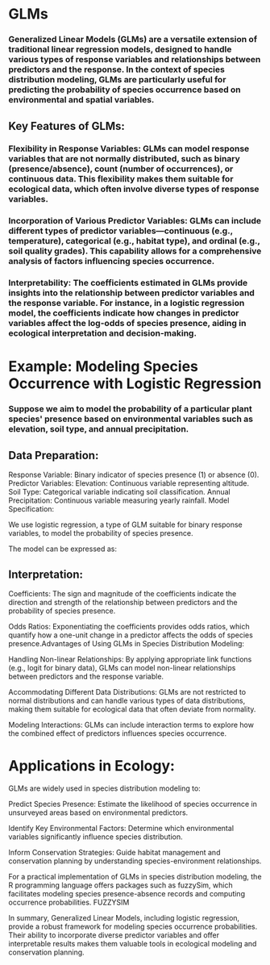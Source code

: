 # GLMs

### Generalized Linear Models (GLMs) are a versatile extension of traditional linear regression models, designed to handle various types of response variables and relationships between predictors and the response. In the context of species distribution modeling, GLMs are particularly useful for predicting the probability of species occurrence based on environmental and spatial variables.

## Key Features of GLMs:

### Flexibility in Response Variables: GLMs can model response variables that are not normally distributed, such as binary (presence/absence), count (number of occurrences), or continuous data. This flexibility makes them suitable for ecological data, which often involve diverse types of response variables.

### Incorporation of Various Predictor Variables: GLMs can include different types of predictor variables—continuous (e.g., temperature), categorical (e.g., habitat type), and ordinal (e.g., soil quality grades). This capability allows for a comprehensive analysis of factors influencing species occurrence.

### Interpretability: The coefficients estimated in GLMs provide insights into the relationship between predictor variables and the response variable. For instance, in a logistic regression model, the coefficients indicate how changes in predictor variables affect the log-odds of species presence, aiding in ecological interpretation and decision-making.

# Example: Modeling Species Occurrence with Logistic Regression

### Suppose we aim to model the probability of a particular plant species' presence based on environmental variables such as elevation, soil type, and annual precipitation.

## Data Preparation:

Response Variable: Binary indicator of species presence (1) or absence (0).
Predictor Variables:
Elevation: Continuous variable representing altitude.
Soil Type: Categorical variable indicating soil classification.
Annual Precipitation: Continuous variable measuring yearly rainfall.
Model Specification:

We use logistic regression, a type of GLM suitable for binary response variables, to model the probability of species presence.

The model can be expressed as:

## Interpretation:

Coefficients: The sign and magnitude of the coefficients indicate the direction and strength of the relationship between predictors and the probability of species presence.

Odds Ratios: Exponentiating the coefficients provides odds ratios, which quantify how a one-unit change in a predictor affects the odds of species presence.Advantages of Using GLMs in Species Distribution Modeling:

Handling Non-linear Relationships: By applying appropriate link functions (e.g., logit for binary data), GLMs can model non-linear relationships between predictors and the response variable.

Accommodating Different Data Distributions: GLMs are not restricted to normal distributions and can handle various types of data distributions, making them suitable for ecological data that often deviate from normality.

Modeling Interactions: GLMs can include interaction terms to explore how the combined effect of predictors influences species occurrence.

# Applications in Ecology:

GLMs are widely used in species distribution modeling to:

Predict Species Presence: Estimate the likelihood of species occurrence in unsurveyed areas based on environmental predictors.

Identify Key Environmental Factors: Determine which environmental variables significantly influence species distribution.

Inform Conservation Strategies: Guide habitat management and conservation planning by understanding species-environment relationships.

For a practical implementation of GLMs in species distribution modeling, the R programming language offers packages such as fuzzySim, which facilitates modeling species presence-absence records and computing occurrence probabilities. 
FUZZYSIM

In summary, Generalized Linear Models, including logistic regression, provide a robust framework for modeling species occurrence probabilities. Their ability to incorporate diverse predictor variables and offer interpretable results makes them valuable tools in ecological modeling and conservation planning.